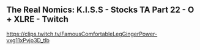 ## The Real Nomics: K.I.S.S - Stocks TA Part 22 - O + XLRE - Twitch

<https://clips.twitch.tv/FamousComfortableLegGingerPower-vxg11xPvjo3D_tlb>
